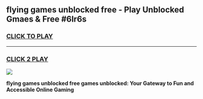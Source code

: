 
## flying games unblocked free - Play Unblocked Gmaes & Free #6lr6s
<h3>
<a href="https://news.freeplayer.one?title=flying_games_unblocked_free&ref=03M">CLICK TO PLAY</a></h3>
<hr>

<h3>
<a href="https://news.freeplayer.one?title=flying_games_unblocked_free&ref=03M">CLICK 2 PLAY</a>
  
</h3>

<a href="https://news.freeplayer.one?title=flying_games_unblocked_free&ref=03M"><img src="https://clearcache.store/games.png"></a>


**flying games unblocked free games unblocked: Your Gateway to Fun and Accessible Online Gaming**
